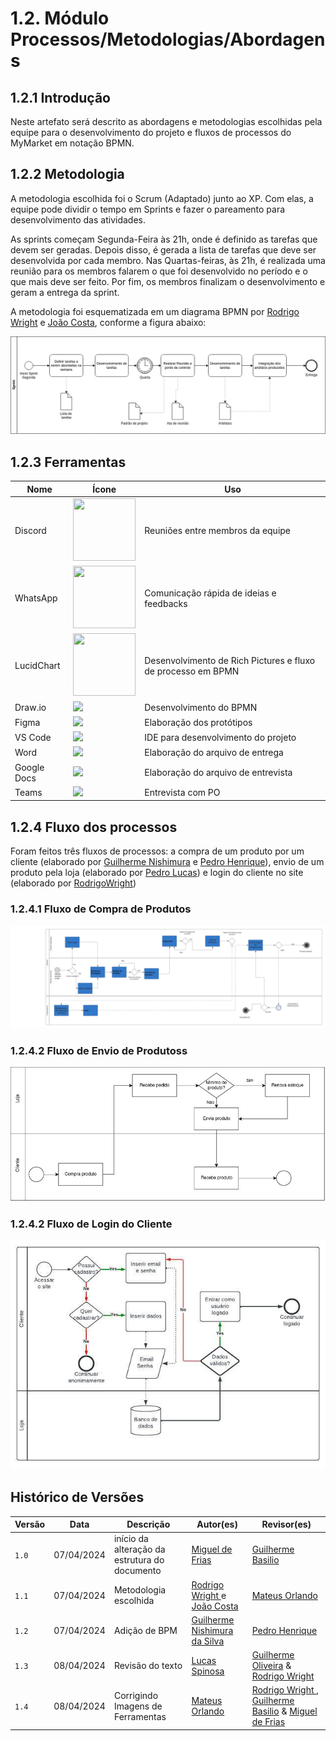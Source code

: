# 1.2. Módulo Processos/Metodologias/Abordagens

## 1.2.1 Introdução

Neste artefato será descrito as abordagens e metodologias escolhidas pela equipe para o desenvolvimento do projeto e fluxos de processos do MyMarket em notação BPMN.

## 1.2.2 Metodologia

A metodologia escolhida foi o Scrum (Adaptado) junto ao XP. Com elas, a equipe pode dividir o tempo em Sprints e fazer o pareamento para desenvolvimento das atividades.

As sprints começam Segunda-Feira às 21h, onde é definido as tarefas que devem ser geradas. Depois disso, é gerada a lista de tarefas que deve ser desenvolvida por cada membro. Nas Quartas-feiras, às 21h, é realizada uma reunião para os membros falarem o que foi desenvolvido no período e o que mais deve ser feito. Por fim, os membros finalizam o desenvolvimento e geram a entrega da sprint.

A metodologia foi esquematizada em um diagrama BPMN por [Rodrigo Wright](https://github.com/RodrigoWright) e [João Costa](https://github.com/jvcostta), conforme a figura abaixo:

![](../Imagens/BPMN/sprintBPMN.jpg)

## 1.2.3 Ferramentas

|    Nome    |    Ícone    | Uso   |
| ---------- | ----------- | ----- | 
| Discord    | [<img src="../../Imagens/Discord.svg" width="100" height="100"/>](../../Imagens/Discord.svg)| Reuniões entre membros da equipe | 
| WhatsApp   | [<img src="../../Imagens/WhatsApp.svg" width="100" height="100"/>](../../Imagens/WhatsApp.svg) | Comunicação rápida de ideias e feedbacks |
| LucidChart | [<img src="../../Imagens/Lucid.png" width="100" height="100"/>](../../Imagens/Lucid.png) | Desenvolvimento de Rich Pictures e fluxo de processo em BPMN |
| Draw.io | [<img src="../../Imagens/Draw.png" width="100"/>](../../Imagens/Draw.png)| Desenvolvimento do BPMN |
| Figma | [<img src="../../Imagens/Figma.png" widh="100" height="100"/>](../../Imagens/Figma.png)| Elaboração dos protótipos |
| VS Code | [<img src="../../Imagens/VSCode.jpeg"  widh="100" height="100"/>](../../Imagens/VSCode.jpeg) | IDE para desenvolvimento do projeto |
| Word | [<img src="../../Imagens/Word.png" idth="100" height="100"/>](../../Imagens/Word.png) | Elaboração do arquivo de entrega |
| Google Docs | [<img src="../../Imagens/Docs.png" height="100"/>](../../Imagens/Docs.png) | Elaboração do arquivo de entrevista |
| Teams | [<img src="../../Imagens/Teams.png" width="100"/>](../../Imagens/Teams.png) | Entrevista com PO |

## 1.2.4 Fluxo dos processos 

Foram feitos três fluxos de processos: a compra de um produto por um cliente (elaborado por [Guilherme Nishimura](https://github.com/Guilherme-nishi) e [Pedro Henrique](https://github.com/pehenobra2)), envio de um produto pela loja (elaborado por [Pedro Lucas](https://github.com/AlefMemTav)) e login do cliente no site (elaborado por [RodrigoWright](https://github.com/RodrigoWright))


### 1.2.4.1 Fluxo de Compra de Produtos

![](../Imagens/BPMN/compraBPMN.jpeg)

### 1.2.4.2 Fluxo de Envio de Produtoss

![](../Imagens/BPMN/envioBPMN.jpeg)

### 1.2.4.2 Fluxo de Login do Cliente

![](../Imagens/BPMN/loginBPMN.jpeg)

## Histórico de Versões

| Versão |     Data    | Descrição   | Autor(es) | Revisor(es) |
| ------ | ----------- | ----------- | --------- | ----------- |
| `1.0`  | 07/04/2024 | início da alteração da estrutura do documento | [ Miguel de Frias ](https://github.com/migueldefrias)| [Guilherme Basilio](https://github.com/GuilhermeBES)|
| `1.1`  | 07/04/2024 | Metodologia escolhida | [ Rodrigo Wright ](https://github.com/RodrigoWright) e [João Costa](https://github.com/jvcostta)| [ Mateus Orlando ](https://github.com/MateusPy) |
| `1.2`  | 07/04/2024 | Adição de BPM  | [ Guilherme Nishimura da Silva ]([https://github.com/RodrigoWright](https://github.com/Guilherme-nishi))| [ Pedro Henrique ]([https://github.com/jvcostta](https://github.com/pehenobra2)) |
| `1.3`  | 08/04/2024 | Revisão do texto  | [ Lucas Spinosa ]([https://github.com/LucasSpinosa])| [Guilherme Oliveira](https://github.com/GG555-13) & [ Rodrigo Wright ](https://github.com/RodrigoWright) |
| `1.4`  | 08/04/2024 | Corrigindo Imagens de Ferramentas  | [ Mateus Orlando ](https://github.com/MateusPy)| [ Rodrigo Wright ](https://github.com/RodrigoWright), [Guilherme Basilio](https://github.com/GuilhermeBES) & [ Miguel de Frias ](https://github.com/migueldefrias) |

